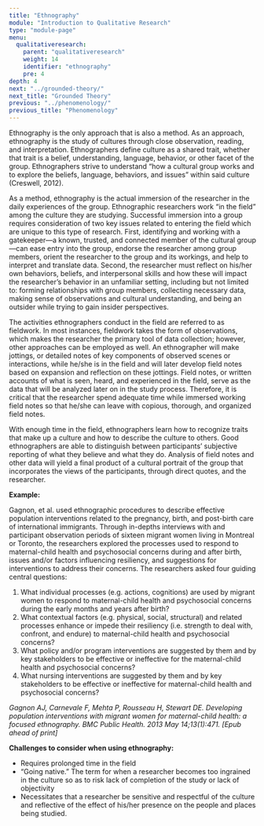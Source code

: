 ```yaml
---
title: "Ethnography"
module: "Introduction to Qualitative Research"
type: "module-page"
menu:
  qualitativeresearch:
    parent: "qualitativeresearch"
    weight: 14
    identifier: "ethnography"
    pre: 4
depth: 4
next: "../grounded-theory/"
next_title: "Grounded Theory"
previous: "../phenomenology/"
previous_title: "Phenomenology"
---
```


Ethnography is the only approach that is also a method. As an approach, ethnography is the study of cultures through close observation, reading, and interpretation. Ethnographers define culture as a shared trait, whether that trait is a belief, understanding, language, behavior, or other facet of the group. Ethnographers strive to understand “how a cultural group works and to explore the beliefs, language, behaviors, and issues” within said culture (Creswell, 2012).

As a method, ethnography is the actual immersion of the researcher in the daily experiences of the group. Ethnographic researchers work “in the field” among the culture they are studying. Successful immersion into a group requires consideration of two key issues related to entering the field which are unique to this type of research. First, identifying and working with a gatekeeper—a known, trusted, and connected member of the cultural group—can ease entry into the group, endorse the researcher among group members, orient the researcher to the group and its workings, and help to interpret and translate data. Second, the researcher must reflect on his/her own behaviors, beliefs, and interpersonal skills and how these will impact the researcher’s behavior in an unfamiliar setting, including but not limited to: forming relationships with group members, collecting necessary data, making sense of observations and cultural understanding, and being an outsider while trying to gain insider perspectives.

The activities ethnographers conduct in the field are referred to as fieldwork. In most instances, fieldwork takes the form of observations, which makes the researcher the primary tool of data collection; however, other approaches can be employed as well. An ethnographer will make jottings, or detailed notes of key components of observed scenes or interactions, while he/she is in the field and will later develop field notes based on expansion and reflection on these jottings. Field notes, or written accounts of what is seen, heard, and experienced in the field, serve as the data that will be analyzed later on in the study process. Therefore, it is critical that the researcher spend adequate time while immersed working field notes so that he/she can leave with copious, thorough, and organized field notes.

With enough time in the field, ethnographers learn how to recognize traits that make up a culture and how to describe the culture to others. Good ethnographers are able to distinguish between participants’ subjective reporting of what they believe and what they do. Analysis of field notes and other data will yield a final product of a cultural portrait of the group that incorporates the views of the participants, through direct quotes, and the researcher.

<div class="card bg-light mb-4">
    <div class="card-body">
        <p><b>Example:</b></p>
        <p>
        Gagnon, et al. used ethnographic procedures to describe effective population interventions related to the pregnancy, birth, and post-birth care of international immigrants. Through in-depths interviews with and participant observation periods of sixteen migrant women living in Montreal or Toronto, the researchers explored the processes used to respond to maternal-child health and psychosocial concerns during and after birth, issues and/or factors influencing resiliency, and suggestions for interventions to address their concerns. The researchers asked four guiding central questions:
        </p>
        <ol>
            <li>What individual processes (e.g. actions, cognitions) are used by migrant women to respond to maternal-child health and psychosocial concerns during the early months and years after birth?</li>
            <li>What contextual factors (e.g. physical, social, structural) and related processes enhance or impede their resiliency (i.e. strength to deal with, confront, and endure) to maternal-child health and psychosocial concerns?</li>
            <li>What policy and/or program interventions are suggested by them and by key stakeholders to be effective or ineffective for the maternal-child health and psychosocial concerns?</li>
            <li>What nursing interventions are suggested by them and by key stakeholders to be effective or ineffective for maternal-child health and psychosocial concerns?</li>
        </ol>
        <p><i>
        Gagnon AJ, Carnevale F, Mehta P, Rousseau H, Stewart DE. Developing population interventions with migrant women for maternal-child health: a focused ethnography. BMC Public Health. 2013 May 14;13(1):471. [Epub ahead of print]
</i></p>
    </div>
</div>

__Challenges to consider when using ethnography:__

* Requires prolonged time in the field
* “Going native.” The term for when a researcher becomes too ingrained in the culture so as to risk lack of completion of the study or lack of objectivity
* Necessitates that a researcher be sensitive and respectful of the culture and reflective of the effect of his/her presence on the people and places being studied.